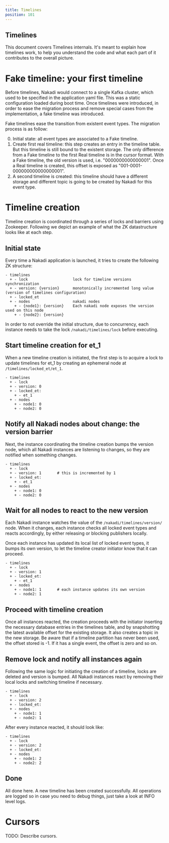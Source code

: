 ```yaml
---
title: Timelines
position: 101
---
```


Timelines
---------

This document covers Timelines internals. It's meant to explain how
timelines work, to help you understand the code and what each part of
it contributes to the overall picture.

# Fake timeline: your first timeline

Before timelines, Nakadi would connect to a single Kafka cluster,
which used to be specified in the application yaml file. This was a
static configuration loaded during boot time. Once timelines were
introduced, in order to ease the migration process and remove special
cases from the implementation, a fake timeline was introduced.

Fake timelines ease the transition from existent event types. The
migration process is as follow:

0. Initial state: all event types are associated to a Fake timeline.
1. Create first real timeline: this step creates an entry in the
   timeline table. But this timeline is still bound to the existent
   storage. The only difference from a Fake timeline to the first Real
   timeline is in the cursor format. With a Fake timeline, the old
   version is used, i.e. "0000000000000001". Once a Real timeline is
   created, this offset is exposed as "001-0001-000000000000000001".
2. A second timeline is created: this timeline should have a different
   storage and different topic is going to be created by Nakadi for
   this event type.

# Timeline creation

Timeline creation is coordinated through a series of locks and
barriers using Zookeeper. Following we depict an example of what the
ZK datastructure looks like at each step.

## Initial state

Every time a Nakadi application is launched, it tries to create the
following ZK structure:

```
- timelines
  + - lock                    lock for timeline versions synchronization
  + - version: {version}      monotonically incremented long value (version of timelines configuration)
  + - locked_et
  + - nodes                   nakadi nodes
    + - {node1}: {version}    Each nakadi node exposes the version used on this node
    + - {node2}: {version}
```

In order to not override the initial structure, due to concurrency,
each instance needs to take the lock `/nakadi/timelines/lock` before
executing.

## Start timeline creation for et_1

When a new timeline creation is initiated, the first step is to
acquire a lock to update timelines for et_1 by creating an ephemeral
node at `/timelines/locked_et/et_1`.

```
- timelines
  + - lock
  + - version: 0
  + - locked_et:
    + - et_1
  + - nodes
    + - node1: 0
    + - node2: 0
```

## Notify all Nakadi nodes about change: the version barrier

Next, the instance coordinating the timeline creation bumps the
version node, which all Nakadi instances are listening to changes, so
they are notified when something changes.

```
- timelines
  + - lock
  + - version: 1       # this is incremented by 1
  + - locked_et:
    + - et_1
  + - nodes
    + - node1: 0
    + - node2: 0
```

## Wait for all nodes to react to the new version

Each Nakadi instance watches the value of the
`/nakadi/timelines/version/` node. When it changes, each instance
checks all locked event types and reacts accordingly, by either
releasing or blocking publishers locally.

Once each instance has updated its local list of locked event types,
it bumps its own version, to let the timeline creator initiator know
that it can proceed.

```
- timelines
  + - lock
  + - version: 1
  + - locked_et:
    + - et_1
  + - nodes
    + - node1: 1       # each instance updates its own version
    + - node2: 1
```

## Proceed with timeline creation

Once all instances reacted, the creation proceeds with the initiator
inserting the necessary database entries in the timelines table, and
by snapshotting the latest available offset for the existing
storage. It also creates a topic in the new storage. Be aware that if
a timeline partition has never been used, the offset stored is -1. If
it has a single event, the offset is zero and so on.

## Remove lock and notify all instances again

Following the same logic for initiating the creation of a timeline,
locks are deleted and version is bumped. All Nakadi instances react by
removing their local locks and switching timeline if necessary.

```
- timelines
  + - lock
  + - version: 2
  + - locked_et:
  + - nodes
    + - node1: 1
    + - node2: 1
```

After every instance reacted, it should look like:

```
- timelines
  + - lock
  + - version: 2
  + - locked_et:
  + - nodes
    + - node1: 2
    + - node2: 2
```

## Done

All done here. A new timeline has been created successfully. All
operations are logged so in case you need to debug things, just take a
look at INFO level logs.

# Cursors

TODO: Describe cursors.
